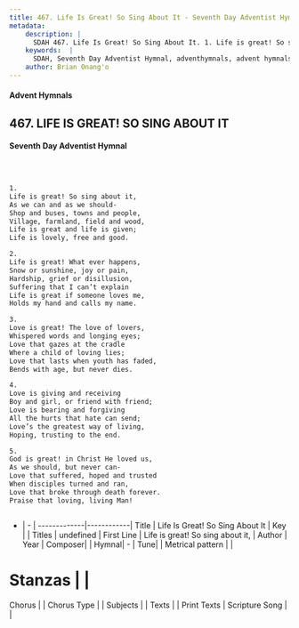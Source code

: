 ```yaml
---
title: 467. Life Is Great! So Sing About It - Seventh Day Adventist Hymnal
metadata:
    description: |
      SDAH 467. Life Is Great! So Sing About It. 1. Life is great! So sing about it, As we can and as we should- Shop and buses, towns and people, Village, farmland, field and wood, Life is great and life is given; Life is lovely, free and good.
    keywords:  |
      SDAH, Seventh Day Adventist Hymnal, adventhymnals, advent hymnals, Life Is Great! So Sing About It, Life is great! So sing about it, 
    author: Brian Onang'o
---
```


#### Advent Hymnals
## 467. LIFE IS GREAT! SO SING ABOUT IT
#### Seventh Day Adventist Hymnal

```txt



1.
Life is great! So sing about it,
As we can and as we should-
Shop and buses, towns and people,
Village, farmland, field and wood,
Life is great and life is given;
Life is lovely, free and good.

2.
Life is great! What ever happens,
Snow or sunshine, joy or pain,
Hardship, grief or disillusion,
Suffering that I can’t explain
Life is great if someone loves me,
Holds my hand and calls my name.

3.
Love is great! The love of lovers,
Whispered words and longing eyes;
Love that gazes at the cradle
Where a child of loving lies;
Love that lasts when youth has faded,
Bends with age, but never dies.

4.
Love is giving and receiving
Boy and girl, or friend with friend;
Love is bearing and forgiving
All the hurts that hate can send;
Love’s the greatest way of living,
Hoping, trusting to the end.

5.
God is great! in Christ He loved us,
As we should, but never can-
Love that suffered, hoped and trusted
When disciples turned and ran,
Love that broke through death forever.
Praise that loving, living Man!



```

- |   -  |
-------------|------------|
Title | Life Is Great! So Sing About It |
Key |  |
Titles | undefined |
First Line | Life is great! So sing about it, |
Author | 
Year | 
Composer|  |
Hymnal|  - |
Tune|  |
Metrical pattern | |
# Stanzas |  |
Chorus |  |
Chorus Type |  |
Subjects |  |
Texts |  |
Print Texts | 
Scripture Song |  |
  
